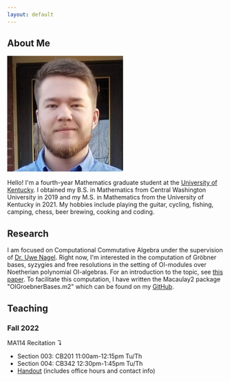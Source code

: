 ```yaml
---
layout: default
---
```


## About Me

<img class="profile-picture" src="/files/profile.png">

Hello! I'm a fourth-year Mathematics graduate student at the [University of Kentucky](https://math.as.uky.edu/). I obtained my B.S. in Mathematics from Central Washington University in 2019 and my M.S. in Mathematics from the University of Kentucky in 2021. My hobbies include playing the guitar, cycling, fishing, camping, chess, beer brewing, cooking and coding.

## Research

I am focused on Computational Commutative Algebra under the supervision of [Dr. Uwe Nagel](http://www.ms.uky.edu/~uwenagel/). Right now, I'm interested in the computation of Gröbner bases, syzygies and free resolutions in the setting of OI-modules over Noetherian polynomial OI-algebras. For an introduction to the topic, see [this paper](https://arxiv.org/abs/1710.09247). To facilitate this computation, I have written the Macaulay2 package "OIGroebnerBases.m2" which can be found on my [GitHub](https://github.com/morrowmh/OIGroebnerBases).

## Teaching

### Fall 2022
MA114 Recitation ↴
- Section 003: CB201 11:00am-12:15pm Tu/Th
- Section 004: CB342 12:30pm-1:45pm Tu/Th
- [Handout](https://michaelmorrow.org/files/MA114_Fall22_003-004_Recitation_Handout.pdf) (includes office hours and contact info)